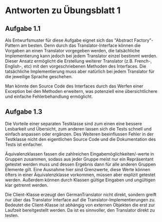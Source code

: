 # Antworten zu Übungsblatt 1

## Aufgabe 1.1

Als Entwurfsmuster für diese Aufgabe eignet sich das "Abstract Factory"-Pattern am besten.
Denn durch das Translator-Interface können die Vorgaben an einen Translator vorgegeben werden, die tatsächliche
Implementierung kann jedoch bei jedem Translator einzel bestimmt werden. Dieser Ansatz ermöglicht die
Erstellung weiterer Translator (z.B. French-, English-, etc) mit den vorgeschriebenen Methoden des Interfaces.
Die tatsächliche Implementierung muss aber natürlich bei jedem Translator für die jeweilige Sprache geschehen.

Man könnte den Source Code des Interfaces durch das Werfen einer Exception bei den Methoden erweitern, was
potenziell eine übersichtlichere und einfache Fehlerbehandlung ermöglicht.

## Aufgabe 1.3

Die Vorteile einer separaten Testklasse sind zum einen eine bessere Lesbarkeit und Übersicht, zum anderen
lassen sich die Tests schnell und einfach anpassen oder ergänzen. Des Weiteren beeinflussen Fehler in der
Testklasse nicht den eigentlichen Source Code und die Dokumentation des Tests ist einfacher.

Äquivalenzklassen fassen die zahlreichen Eingabemöglichkeiten/-werte in Gruppen zusammen, sodass aus
jeder Gruppe meist nur ein Repräsentant getestet werden muss und dessen Ergebnis dann für alle anderen
Gruppen Elemente gilt. Eine Ausnahme hier sind Grenzwerte, diese Werte können öfters in einer Äquivalenzklasse
vorkommen, müssen aber explizit getestet werden. Außerdem können durch Klassen gültige Eingaben und ungültigen klar 
getrennt werden.   

Die Client-Klasse erzeugt den GermanTranslator nicht direkt, sondern greift nur über das Translator Interface
auf die Translator-Implementierungen zu. Bedeutet die Client-Klasse ist abhängig von externen Objekten die erst
zur Laufzeit bereitgestellt werden. Da ist es sinnvoller, den Translator direkt zu testen.




